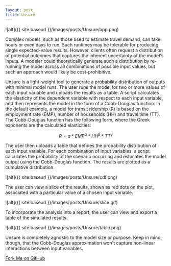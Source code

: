 ```yaml
---
layout: post
title: Unsure
---
```


![alt]({{ site.baseurl }}/images/posts/Unsure/app.png)

Complex models, such as those used to estimate travel demand, can take hours or even days to run. Such runtimes may be tolerable for producing single expected-value results. However, clients often request a distribution of potential outcomes that captures the inherent uncertainty of the model's inputs. A modeler could theoretically generate such a distribution by re-running the model across all combinations of possible input values, but such an approach would likely be cost-prohibitive. 

Unsure is a light-weight tool to generate a probability distribution of outputs with minimal model runs. The user runs the model for two or more values of each input variable and uploads the results as a table. A script calculates the elasticity of the dependent variable with respect to each input variable, and then represents the model in the form of a Cobb-Douglas function. In the default example, a model for transit ridership (R) is based on the employment rate (EMP), number of households (HH) and travel time (TT). The Cobb-Douglas function has the following form, where the Greek exponents are the calculated elasticities: 

$$R = a * EMP^\alpha * HH^\beta * TT^\gamma$$

The user then uploads a table that defines the probability distribution of each input variable. For each combination of input variables, a script calculates the probability of the scenario occurring and estimates the model output using the Cobb-Douglas function. The results are plotted as a cumulative distribution. 

![alt]({{ site.baseurl }}/images/posts/Unsure/cdf.png) 

The user can view a slice of the results, shown as red dots on the plot, associated with a particular value of a chosen input variable. 

![alt]({{ site.baseurl }}/images/posts/Unsure/slice.gif) 

To incorporate the analysis into a report, the user can view and export a table of the simulated results. 

![alt]({{ site.baseurl }}/images/posts/Unsure/table.png) 

Unsure is completely agnostic to the model size or purpose. Keep in mind, though, that the Cobb-Douglas approximation won't capture non-linear interactions between input variables. 

[Fork Me on GitHub](https://github.com/jleape/Unsure) 